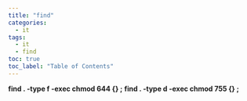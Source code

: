 ```yaml
---
title: "find"
categories:
  - it
tags:
  - it
  - find
toc: true
toc_label: "Table of Contents"
---
```


__find . -type f -exec chmod 644 {} \;__
__find . -type d -exec chmod 755 {} \;__



